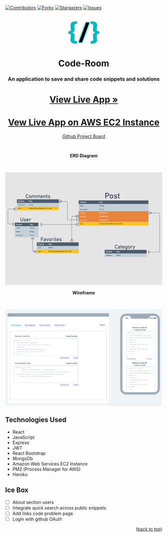 <div id="top"></div>

[![Contributors][contributors-shield]][contributors-url]
[![Forks][forks-shield]][forks-url]
[![Stargazers][stars-shield]][stars-url]
[![Issues][issues-shield]][issues-url]


<!-- PROJECT LOGO -->
<br />
<div align="center">
  <a>
    <img src="public/logo.png" alt="Logo" width="100" height="80">
  </a>
  <h1 align="center"> Code-Room </h1>
  <p align="center">
    <h3>An application to save and share code snippets and solutions</h3>
    <h1><a href="https://mycode-room.herokuapp.com/">View Live App »</a></h1>
    <h1><a href="http://184.169.210.244/myposts/">Vew Live App on AWS EC2 Instance</a></h1>
    <a href="https://github.com/users/Zoneam/projects/1/views/1">Github Project Board</a>
  </p>
</div>
   <br />

   <p align="center"> <strong>ERD Diagram</strong> </p>
   <br />

![ERD](public/ERD.jpg)
<br />

   <p align="center"> <strong>Wireframe</strong> </p>
   <br />

![Wireframe](public/wireframe.png)
<br />

## Technologies Used

- React
- JavaScript
- Express
- JWT
- React Bootstrap
- MongoDb
- Amazon Web Services EC2 Instance
- PM2 (Process Manager for AWS)
- Heroku

## Ice Box

- [ ] About section users
- [ ] Integrate quick search across public snippets
- [ ] Add links code problem page
- [ ] Login with github OAuth

<p align="right">(<a href="#top">back to top</a>)</p>

<!-- MARKDOWN LINKS & IMAGES -->
<!-- https://www.markdownguide.org/basic-syntax/#reference-style-links -->

[contributors-shield]: https://img.shields.io/github/contributors/zoneam/code-room.svg?style=for-the-badge
[contributors-url]: https://github.com/zoneam/code-room/graphs/contributors
[forks-shield]: https://img.shields.io/github/forks/zoneam/code-room.svg?style=for-the-badge
[forks-url]: https://github.com/zoneam/code-room/network/members
[stars-shield]: https://img.shields.io/github/stars/zoneam/code-room.svg?style=for-the-badge
[stars-url]: https://github.com/zoneam/code-room/stargazers
[issues-shield]: https://img.shields.io/github/issues/zoneam/code-room.svg?style=for-the-badge
[issues-url]: https://github.com/zoneam/code-room/issues
